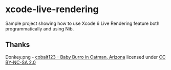 xcode-live-rendering
====================

Sample project showing how to use Xcode 6 Live Rendering feature both programmatically and using Nib.

Thanks
------
Donkey.png - [cobalt123 - Baby Burro in Oatman, Arizona](https://flic.kr/p/Gk2KR) licensed under [CC BY-NC-SA 2.0](https://creativecommons.org/licenses/by-nc-sa/2.0/)
